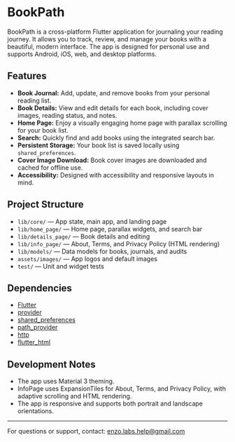 # BookPath

BookPath is a cross-platform Flutter application for journaling your reading journey. It allows you to track, review, and manage your books with a beautiful, modern interface. The app is designed for personal use and supports Android, iOS, web, and desktop platforms.

## Features

- **Book Journal:** Add, update, and remove books from your personal reading list.
- **Book Details:** View and edit details for each book, including cover images, reading status, and notes.
- **Home Page:** Enjoy a visually engaging home page with parallax scrolling for your book list.
- **Search:** Quickly find and add books using the integrated search bar.
- **Persistent Storage:** Your book list is saved locally using `shared_preferences`.
- **Cover Image Download:** Book cover images are downloaded and cached for offline use.
- **Accessibility:** Designed with accessibility and responsive layouts in mind.

## Project Structure

- `lib/core/` — App state, main app, and landing page
- `lib/home_page/` — Home page, parallax widgets, and search bar
- `lib/details_page/` — Book details and editing
- `lib/info_page/` — About, Terms, and Privacy Policy (HTML rendering)
- `lib/models/` — Data models for books, journals, and audits
- `assets/images/` — App logos and default images
- `test/` — Unit and widget tests

## Dependencies
- [Flutter](https://flutter.dev/)
- [provider](https://pub.dev/packages/provider)
- [shared_preferences](https://pub.dev/packages/shared_preferences)
- [path_provider](https://pub.dev/packages/path_provider)
- [http](https://pub.dev/packages/http)
- [flutter_html](https://pub.dev/packages/flutter_html)

## Development Notes
- The app uses Material 3 theming.
- InfoPage uses ExpansionTiles for About, Terms, and Privacy Policy, with adaptive scrolling and HTML rendering.
- The app is responsive and supports both portrait and landscape orientations.
---

For questions or support, contact: enzo.labs.help@gmail.com
